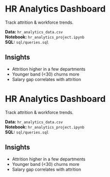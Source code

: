 # HR Analytics Dashboard
Track attrition & workforce trends.

**Data:** `hr_analytics_data.csv`  
**Notebook:** `hr_analytics_project.ipynb`  
**SQL:** `sql/queries.sql`

## Insights
- Attrition higher in a few departments
- Younger band (<30) churns more
- Salary gap correlates with attrition
# HR Analytics Dashboard
Track attrition & workforce trends.

**Data:** `hr_analytics_data.csv`  
**Notebook:** `hr_analytics_project.ipynb`  
**SQL:** `sql/queries.sql`

## Insights
- Attrition higher in a few departments
- Younger band (<30) churns more
- Salary gap correlates with attrition
